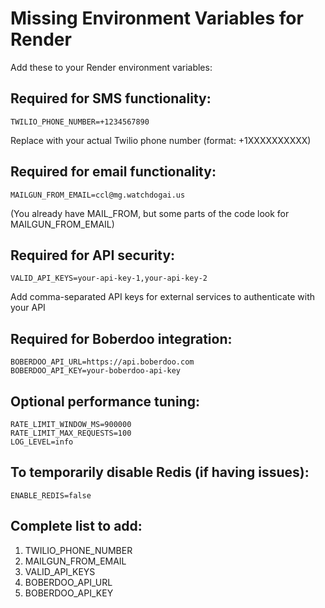 # Missing Environment Variables for Render

Add these to your Render environment variables:

## Required for SMS functionality:
```
TWILIO_PHONE_NUMBER=+1234567890
```
Replace with your actual Twilio phone number (format: +1XXXXXXXXXX)

## Required for email functionality:
```
MAILGUN_FROM_EMAIL=ccl@mg.watchdogai.us
```
(You already have MAIL_FROM, but some parts of the code look for MAILGUN_FROM_EMAIL)

## Required for API security:
```
VALID_API_KEYS=your-api-key-1,your-api-key-2
```
Add comma-separated API keys for external services to authenticate with your API

## Required for Boberdoo integration:
```
BOBERDOO_API_URL=https://api.boberdoo.com
BOBERDOO_API_KEY=your-boberdoo-api-key
```

## Optional performance tuning:
```
RATE_LIMIT_WINDOW_MS=900000
RATE_LIMIT_MAX_REQUESTS=100
LOG_LEVEL=info
```

## To temporarily disable Redis (if having issues):
```
ENABLE_REDIS=false
```

## Complete list to add:
1. TWILIO_PHONE_NUMBER
2. MAILGUN_FROM_EMAIL  
3. VALID_API_KEYS
4. BOBERDOO_API_URL
5. BOBERDOO_API_KEY